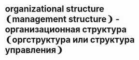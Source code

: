 # organizational structure ❨management structure❩ - организационная структура ❨оргструктура или структура управления❩
